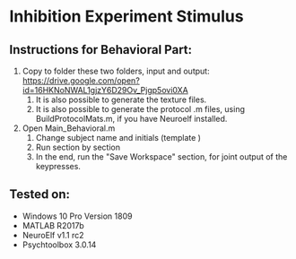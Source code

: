 # Inhibition Experiment Stimulus #

## Instructions for Behavioral Part: ##

1. Copy to folder these two folders, input and output: https://drive.google.com/open?id=16HKNoNWAL1gjzY6D29Ov_Pjgp5ovi0XA
    1. It is also possible to generate the texture files.
    2. It is also possible to generate the protocol .m files, using BuildProtocolMats.m, if you have Neuroelf installed.
2. Open Main_Behavioral.m
    1. Change subject name and initials (template <S00>)
    2. Run section by section
    3. In the end, run the "Save Workspace" section, for joint output of the keypresses.

## Tested on: ##
* Windows 10 Pro Version 1809
* MATLAB R2017b
* NeuroElf v1.1 rc2
* Psychtoolbox 3.0.14
